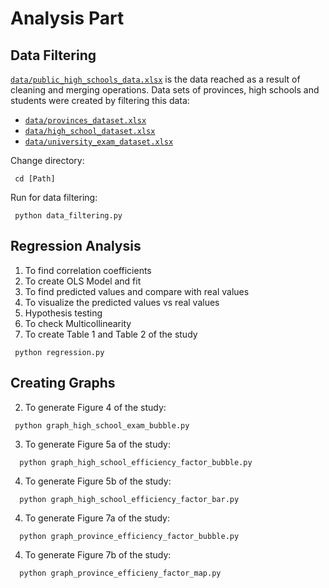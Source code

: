 # Analysis Part

## Data Filtering
[`data/public_high_schools_data.xlsx`](https://github.com/asen16/high-schools-analysis/blob/main/analysis/data/public_high_schools_data.xlsx) is the data reached as a result of cleaning and merging operations. Data sets of provinces, high schools and students were created by filtering this data:
 - [`data/provinces_dataset.xlsx`](https://github.com/asen16/high-schools-analysis/blob/main/analysis/data/provinces_dataset.xlsx)
 - [`data/high_school_dataset.xlsx`](https://github.com/asen16/high-schools-analysis/blob/main/analysis/data/high_school_dataset.xlsx)
 -  [`data/university_exam_dataset.xlsx`](https://github.com/asen16/high-schools-analysis/blob/main/analysis/data/university_exam_dataset.xlsx)


Change directory:

  ```pyfunctiontypecomment
   cd [Path]
   ```
Run for data filtering:

  ```pyfunctiontypecomment
   python data_filtering.py
   ```

## Regression Analysis

1. To find correlation coefficients
2. To create OLS Model and fit
3. To find predicted values and compare with real values
4. To visualize the predicted values vs real values
5. Hypothesis testing 
6. To check Multicollinearity
7. To create Table 1 and Table 2 of the study

  ```pyfunctiontypecomment
   python regression.py
   ```


## Creating Graphs



2. To generate Figure 4 of the study:


  ```pyfunctiontypecomment
   python graph_high_school_exam_bubble.py
   ```

3. To generate Figure 5a of the study:

 ```pyfunctiontypecomment
   python graph_high_school_efficiency_factor_bubble.py
   ```
   
4. To generate Figure 5b of the study:

 ```pyfunctiontypecomment
   python graph_high_school_efficiency_factor_bar.py
   ```
   
4. To generate Figure 7a of the study:

 ```pyfunctiontypecomment
   python graph_province_efficiency_factor_bubble.py
   ```
4. To generate Figure 7b of the study:

 ```pyfunctiontypecomment
   python graph_province_efficieny_factor_map.py
   ```

